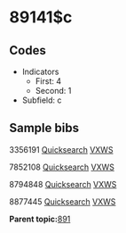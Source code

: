 # 89141$c

## Codes

-   Indicators
    -   First: 4
    -   Second: 1
-   Subfield: c

## Sample bibs

3356191 [Quicksearch](https://search.library.yale.edu/catalog/3356191) [VXWS](http://prodorbis.library.yale.edu:7014/vxws/GetHoldingsService?bibId=3356191)

7852108 [Quicksearch](https://search.library.yale.edu/catalog/7852108) [VXWS](http://prodorbis.library.yale.edu:7014/vxws/GetHoldingsService?bibId=7852108)

8794848 [Quicksearch](https://search.library.yale.edu/catalog/8794848) [VXWS](http://prodorbis.library.yale.edu:7014/vxws/GetHoldingsService?bibId=8794848)

8877445 [Quicksearch](https://search.library.yale.edu/catalog/8877445) [VXWS](http://prodorbis.library.yale.edu:7014/vxws/GetHoldingsService?bibId=8877445)

**Parent topic:**[891](../../tags/891/891.md)

